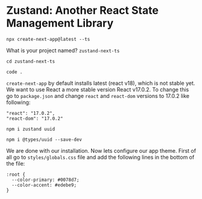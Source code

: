 # Zustand: Another React State Management Library

```
npx create-next-app@latest --ts
```

What is your project named? `zustand-next-ts`

```
cd zustand-next-ts
```

```
code .
```

`create-next-app` by default installs latest (react v18), which is not stable yet. We want to use React a more stable version React v17.0.2. To change this go to `package.json` and change `react` and `react-dom` versions to 17.0.2 like following:

```
"react": "17.0.2",
"react-dom": "17.0.2"
```

```
npm i zustand uuid
```

```
npm i @types/uuid --save-dev
```

We are done with our installation. Now lets configure our app theme. First of all go to `styles/globals.css` file and add the following lines in the bottom of the file:

```
:root {
  --color-primary: #0078d7;
  --color-accent: #edebe9;
}
```
